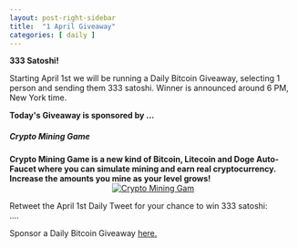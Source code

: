 ```yaml
---
layout: post-right-sidebar
title:  "1 April Giveaway"
categories: [ daily ]
---
```


**333 Satoshi!**

Starting April 1st we will be running a Daily Bitcoin Giveaway, selecting 1 person and sending them 333 satoshi.
Winner is announced around 6 PM, New York time.

<b>Today's Giveaway is sponsored by ...</b>

<div class="sidebar-section">
     <h5><span>Crypto Mining Game</span></h5>
     <b>Crypto Mining Game is a new kind of Bitcoin, Litecoin and Doge Auto-Faucet where you can simulate mining and earn real cryptocurrency. Increase the amounts you mine as your level grows!</b>
     <center><a href="http://bit.ly/www-cryptomininggame" target="_blank"><img src="http://www.all-faucets.com/assets/images/cryptomininggame-ad.gif" alt="Crypto Mining Gam"/></a></center>
</div>



Retweet the April 1st Daily Tweet for your chance to win 333 satoshi:<br>
....

Sponsor a Daily Bitcoin Giveaway <a href="http://www.all-faucets.com/daily/2019/03/29/giveaway-sponsorship.html">here.
